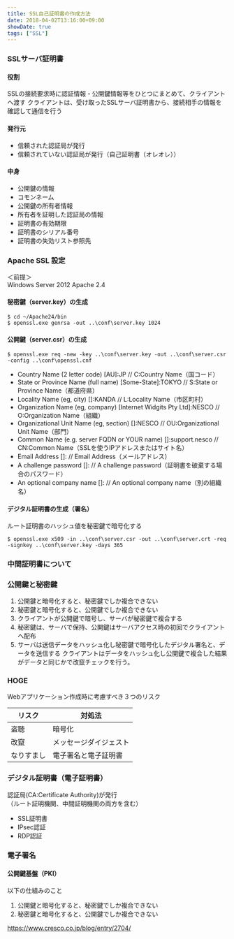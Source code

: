 ```yaml
---
title: SSL自己証明書の作成方法
date: 2018-04-02T13:16:00+09:00
showDate: true
tags: ["SSL"]
---
```


### SSLサーバ証明書
#### 役割
SSLの接続要求時に認証情報・公開鍵情報等をひとつにまとめて、クライアントへ渡す
クライアントは、受け取ったSSLサーバ証明書から、接続相手の情報を確認して通信を行う

#### 発行元
- 信頼された認証局が発行
- 信頼されていない認証局が発行（自己証明書（オレオレ））

#### 中身
- 公開鍵の情報
- コモンネーム
- 公開鍵の所有者情報
- 所有者を証明した認証局の情報
- 証明書の有効期限
- 証明書のシリアル番号
- 証明書の失効リスト参照先

### Apache SSL 設定
＜前提＞  
Windows Server 2012
Apache 2.4

#### 秘密鍵（server.key）の生成
```
$ cd ~/Apache24/bin
$ openssl.exe genrsa -out ..\conf\server.key 1024
```

#### 公開鍵（server.csr）の生成
```
$ openssl.exe req -new -key ..\conf\server.key -out ..\conf\server.csr -config ..\conf\openssl.cnf
```
- Country Name (2 letter code) [AU]:JP // C:Country Name（国コード）
- State or Province Name (full name) [Some-State]:TOKYO // S:State or Province Name（都道府県）
- Locality Name (eg, city) []:KANDA // L:Locality Name（市区町村）
- Organization Name (eg, company) [Internet Widgits Pty Ltd]:NESCO // O:Organization Name（組織）
- Organizational Unit Name (eg, section) []:NESCO // OU:Organizational Unit Name（部門）
- Common Name (e.g. server FQDN or YOUR name) []:support.nesco // CN:Common Name（SSLを使うIPアドレスまたはサイト名）
- Email Address []: // Email Address（メールアドレス）
- A challenge password []: // A challenge password（証明書を破棄する場合のパスワード）
- An optional company name []: // An optional company name（別の組織名）

#### デジタル証明書の生成（署名）
ルート証明書のハッシュ値を秘密鍵で暗号化する
```
$ openssl.exe x509 -in ..\conf\server.csr -out ..\conf\server.crt -req -signkey ..\conf\server.key -days 365
```

### 中間証明書について

### 公開鍵と秘密鍵
1. 公開鍵と暗号化すると、秘密鍵でしか複合できない
1. 秘密鍵と暗号化すると、公開鍵でしか複合できない
1. クライアントが公開鍵で暗号し、サーバが秘密鍵で複合する
1. 秘密鍵は、サーバで保持、公開鍵はサーバアクセス時の初回でクライアントへ配布
1. サーバは送信データをハッシュ化し秘密鍵で暗号化したデジタル署名と、データを送信する
  クライアントはデータをハッシュ化し公開鍵で複合した結果がデータと同じかで改竄チェックを行う。

### HOGE
Webアプリケーション作成時に考慮すべき３つのリスク

| リスク | 対処法 |
|---|---|
| 盗聴 | 暗号化 |
| 改竄 | メッセージダイジェスト |
| なりすまし | 電子署名と電子証明書 |

### デジタル証明書（電子証明書）
認証局(CA:Certificate Authority)が発行  
（ルート証明機関、中間証明機関の両方を含む）  

- SSL証明書
- IPsec認証
- RDP認証

### 電子署名
#### 公開鍵基盤（PKI）
以下の仕組みのこと  
1. 公開鍵と暗号化すると、秘密鍵でしか複合できない
1. 秘密鍵と暗号化すると、公開鍵でしか複合できない

https://www.cresco.co.jp/blog/entry/2704/
